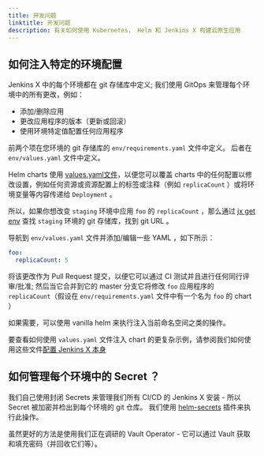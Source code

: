 ```yaml
---
title: 开发问题
linktitle: 开发问题
description: 有关如何使用 Kubernetes， Helm 和 Jenkins X 构建云原生应用
---
```


## 如何注入特定的环境配置

Jenkins X 中的每个环境都在 git 存储库中定义; 我们使用 GitOps 来管理每个环境中的所有更改，例如：

* 添加/删除应用
* 更改应用程序的版本（更新或回滚）
* 使用环境特定值配置任何应用程序

前两个项在您环境的 git 存储库的 `env/requirements.yaml` 文件中定义。 后者在 `env/values.yaml` 文件中定义。

Helm charts 使用 [values.yaml文件](https://github.com/helm/helm/blob/master/docs/chart_template_guide/values_files.md)，以便您可以覆盖 charts 中的任何配置以修改设置，例如任何资源或资源配置上的标签或注释（例如 `replicaCount` ）或将环境变量等内容传递给 `Deployment` 。

所以，如果你想改变 `staging` 环境中应用 `foo` 的 `replicaCount` ，那么通过 [jx get env](/commands/jx_get_environments/) 查找 `staging` 环境的 git 存储库，找到 git URL 。

导航到 `env/values.yaml` 文件并添加/编辑一些 YAML ，如下所示：

```yaml
foo:
  replicaCount: 5
```

将该更改作为 Pull Request 提交，以便它可以通过 CI 测试并且进行任何同行评审/批准; 然后当它合并到它的 master 分支它将修改 `foo` 应用程序的 `replicaCount`（假设在 `env/requirements.yaml` 文件中有一个名为 `foo` 的 chart ）

如果需要，可以使用 vanilla helm 来执行注入当前命名空间之类的操作。

要查看如何使用 `values.yaml` 文件注入 chart 的更复杂示例，请参阅我们如何使用这些文件[配置 Jenkins X 本身](/zh/docs/managing-jx/common-tasks/config/)


## 如何管理每个环境中的 Secret ？

我们自己使用封闭 Secrets 来管理我们所有 CI/CD 的 Jenkins X 安装 - 所以 Secret 被加密并检出到每个环境的 git 仓库。 我们使用 [helm-secrets](https://github.com/futuresimple/helm-secrets) 插件来执行此操作。

虽然更好的方法是使用我们正在调研的 Vault Operator - 它可以通过 Vault 获取和填充密码（并回收它们等）。
